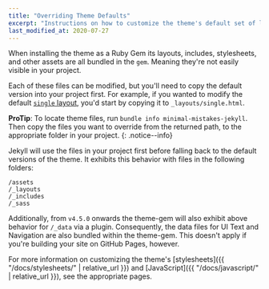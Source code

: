 ```yaml
---
title: "Overriding Theme Defaults"
excerpt: "Instructions on how to customize the theme's default set of layouts, includes, and stylesheets when using the Ruby Gem version."
last_modified_at: 2020-07-27
---
```


When installing the theme as a Ruby Gem its layouts, includes, stylesheets, and other assets are all bundled in the `gem`. Meaning they're not easily visible in your project.

Each of these files can be modified, but you'll need to copy the default version into your project first. For example, if you wanted to modify the default [`single` layout](https://github.com/mmistakes/minimal-mistakes/blob/master/_layouts/single.html), you'd start by copying it to `_layouts/single.html`.

**ProTip**: To locate theme files, run `bundle info minimal-mistakes-jekyll`. Then copy the files you want to override from the returned path, to the appropriate folder in your project.
{: .notice--info}

Jekyll will use the files in your project first before falling back to the default versions of the theme. It exhibits this behavior with files in the following folders:

```
/assets
/_layouts
/_includes
/_sass
```

Additionally, from `v4.5.0` onwards the theme-gem will also exhibit above behavior for `/_data` via a plugin.
Consequently, the data files for UI Text and Navigation are also bundled within the theme-gem.
This doesn't apply if you're building your site on GitHub Pages, however.

For more information on customizing the theme's [stylesheets]({{ "/docs/stylesheets/" | relative_url }}) and [JavaScript]({{ "/docs/javascript/" | relative_url }}), see the appropriate pages.
